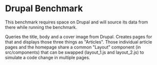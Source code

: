 # Drupal Benchmark

This benchmark requires space on Drupal and will source its data from there while running the benchmark.


Queries the title, body and a cover image from Drupal. Creates pages for that and displays those three things as "Articles".
Those individual article pages and the homepage share a common "Layout" component (in src/components) that can be swapped (layout_1.js and layout_2.js) to simulate a code change in multiple pages.

